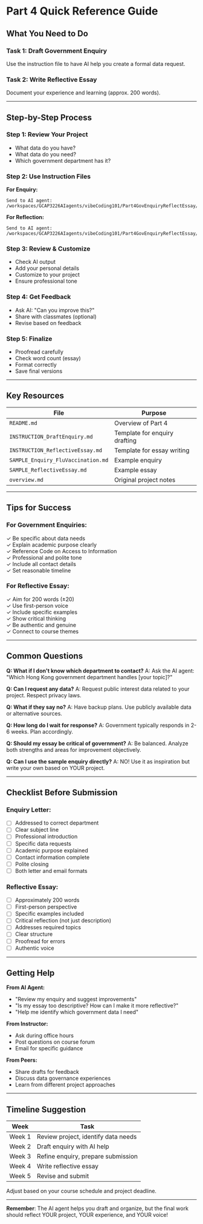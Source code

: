 # Part 4 Quick Reference Guide

## What You Need to Do

### Task 1: Draft Government Enquiry
Use the instruction file to have AI help you create a formal data request.

### Task 2: Write Reflective Essay  
Document your experience and learning (approx. 200 words).

---

## Step-by-Step Process

### Step 1: Review Your Project
- What data do you have?
- What data do you need?
- Which government department has it?

### Step 2: Use Instruction Files

**For Enquiry:**
```
Send to AI agent:
/workspaces/GCAP3226AIagents/vibeCoding101/Part4GovEnquiryReflectEssay/INSTRUCTION_DraftEnquiry.md
```

**For Reflection:**
```
Send to AI agent:
/workspaces/GCAP3226AIagents/vibeCoding101/Part4GovEnquiryReflectEssay/INSTRUCTION_ReflectiveEssay.md
```

### Step 3: Review & Customize
- Check AI output
- Add your personal details
- Customize to your project
- Ensure professional tone

### Step 4: Get Feedback
- Ask AI: "Can you improve this?"
- Share with classmates (optional)
- Revise based on feedback

### Step 5: Finalize
- Proofread carefully
- Check word count (essay)
- Format correctly
- Save final versions

---

## Key Resources

| File | Purpose |
|------|---------|
| `README.md` | Overview of Part 4 |
| `INSTRUCTION_DraftEnquiry.md` | Template for enquiry drafting |
| `INSTRUCTION_ReflectiveEssay.md` | Template for essay writing |
| `SAMPLE_Enquiry_FluVaccination.md` | Example enquiry |
| `SAMPLE_ReflectiveEssay.md` | Example essay |
| `overview.md` | Original project notes |

---

## Tips for Success

### For Government Enquiries:
✓ Be specific about data needs  
✓ Explain academic purpose clearly  
✓ Reference Code on Access to Information  
✓ Professional and polite tone  
✓ Include all contact details  
✓ Set reasonable timeline  

### For Reflective Essay:
✓ Aim for 200 words (±20)  
✓ Use first-person voice  
✓ Include specific examples  
✓ Show critical thinking  
✓ Be authentic and genuine  
✓ Connect to course themes  

---

## Common Questions

**Q: What if I don't know which department to contact?**
A: Ask the AI agent: "Which Hong Kong government department handles [your topic]?"

**Q: Can I request any data?**
A: Request public interest data related to your project. Respect privacy laws.

**Q: What if they say no?**
A: Have backup plans. Use publicly available data or alternative sources.

**Q: How long do I wait for response?**
A: Government typically responds in 2-6 weeks. Plan accordingly.

**Q: Should my essay be critical of government?**
A: Be balanced. Analyze both strengths and areas for improvement objectively.

**Q: Can I use the sample enquiry directly?**
A: NO! Use it as inspiration but write your own based on YOUR project.

---

## Checklist Before Submission

### Enquiry Letter:
- [ ] Addressed to correct department
- [ ] Clear subject line
- [ ] Professional introduction
- [ ] Specific data requests
- [ ] Academic purpose explained
- [ ] Contact information complete
- [ ] Polite closing
- [ ] Both letter and email formats

### Reflective Essay:
- [ ] Approximately 200 words
- [ ] First-person perspective
- [ ] Specific examples included
- [ ] Critical reflection (not just description)
- [ ] Addresses required topics
- [ ] Clear structure
- [ ] Proofread for errors
- [ ] Authentic voice

---

## Getting Help

**From AI Agent:**
- "Review my enquiry and suggest improvements"
- "Is my essay too descriptive? How can I make it more reflective?"
- "Help me identify which government data I need"

**From Instructor:**
- Ask during office hours
- Post questions on course forum
- Email for specific guidance

**From Peers:**
- Share drafts for feedback
- Discuss data governance experiences
- Learn from different project approaches

---

## Timeline Suggestion

| Week | Task |
|------|------|
| Week 1 | Review project, identify data needs |
| Week 2 | Draft enquiry with AI help |
| Week 3 | Refine enquiry, prepare submission |
| Week 4 | Write reflective essay |
| Week 5 | Revise and submit |

Adjust based on your course schedule and project deadline.

---

**Remember**: The AI agent helps you draft and organize, but the final work should reflect YOUR project, YOUR experience, and YOUR voice!
